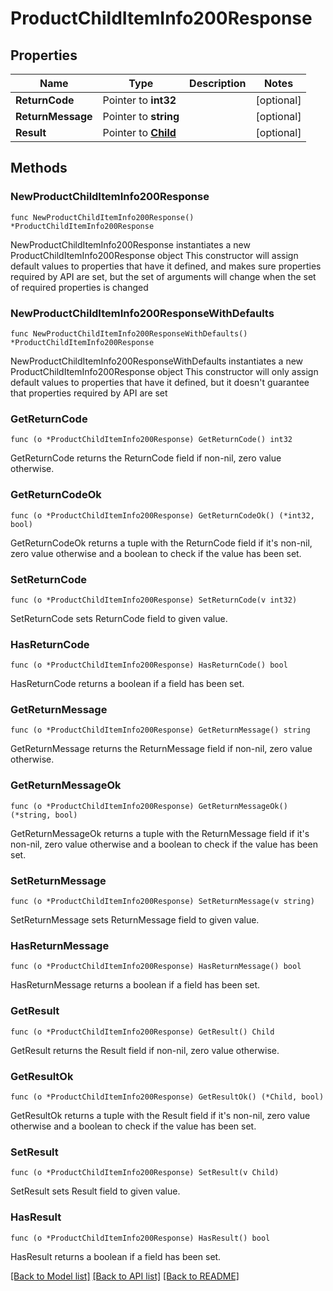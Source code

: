 # ProductChildItemInfo200Response

## Properties

Name | Type | Description | Notes
------------ | ------------- | ------------- | -------------
**ReturnCode** | Pointer to **int32** |  | [optional] 
**ReturnMessage** | Pointer to **string** |  | [optional] 
**Result** | Pointer to [**Child**](Child.md) |  | [optional] 

## Methods

### NewProductChildItemInfo200Response

`func NewProductChildItemInfo200Response() *ProductChildItemInfo200Response`

NewProductChildItemInfo200Response instantiates a new ProductChildItemInfo200Response object
This constructor will assign default values to properties that have it defined,
and makes sure properties required by API are set, but the set of arguments
will change when the set of required properties is changed

### NewProductChildItemInfo200ResponseWithDefaults

`func NewProductChildItemInfo200ResponseWithDefaults() *ProductChildItemInfo200Response`

NewProductChildItemInfo200ResponseWithDefaults instantiates a new ProductChildItemInfo200Response object
This constructor will only assign default values to properties that have it defined,
but it doesn't guarantee that properties required by API are set

### GetReturnCode

`func (o *ProductChildItemInfo200Response) GetReturnCode() int32`

GetReturnCode returns the ReturnCode field if non-nil, zero value otherwise.

### GetReturnCodeOk

`func (o *ProductChildItemInfo200Response) GetReturnCodeOk() (*int32, bool)`

GetReturnCodeOk returns a tuple with the ReturnCode field if it's non-nil, zero value otherwise
and a boolean to check if the value has been set.

### SetReturnCode

`func (o *ProductChildItemInfo200Response) SetReturnCode(v int32)`

SetReturnCode sets ReturnCode field to given value.

### HasReturnCode

`func (o *ProductChildItemInfo200Response) HasReturnCode() bool`

HasReturnCode returns a boolean if a field has been set.

### GetReturnMessage

`func (o *ProductChildItemInfo200Response) GetReturnMessage() string`

GetReturnMessage returns the ReturnMessage field if non-nil, zero value otherwise.

### GetReturnMessageOk

`func (o *ProductChildItemInfo200Response) GetReturnMessageOk() (*string, bool)`

GetReturnMessageOk returns a tuple with the ReturnMessage field if it's non-nil, zero value otherwise
and a boolean to check if the value has been set.

### SetReturnMessage

`func (o *ProductChildItemInfo200Response) SetReturnMessage(v string)`

SetReturnMessage sets ReturnMessage field to given value.

### HasReturnMessage

`func (o *ProductChildItemInfo200Response) HasReturnMessage() bool`

HasReturnMessage returns a boolean if a field has been set.

### GetResult

`func (o *ProductChildItemInfo200Response) GetResult() Child`

GetResult returns the Result field if non-nil, zero value otherwise.

### GetResultOk

`func (o *ProductChildItemInfo200Response) GetResultOk() (*Child, bool)`

GetResultOk returns a tuple with the Result field if it's non-nil, zero value otherwise
and a boolean to check if the value has been set.

### SetResult

`func (o *ProductChildItemInfo200Response) SetResult(v Child)`

SetResult sets Result field to given value.

### HasResult

`func (o *ProductChildItemInfo200Response) HasResult() bool`

HasResult returns a boolean if a field has been set.


[[Back to Model list]](../README.md#documentation-for-models) [[Back to API list]](../README.md#documentation-for-api-endpoints) [[Back to README]](../README.md)


